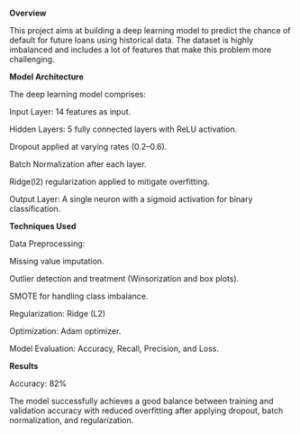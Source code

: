 **Overview**

This project aims at building a deep learning model to predict the chance of default for future loans using historical data. The dataset is highly imbalanced and includes a lot of features that make this problem more challenging.

**Model Architecture**

The deep learning model comprises:

Input Layer: 14 features as input.

Hidden Layers: 5 fully connected layers with ReLU activation.

Dropout applied at varying rates (0.2–0.6).

Batch Normalization after each layer.

Ridge(l2) regularization applied to mitigate overfitting.

Output Layer: A single neuron with a sigmoid activation for binary classification.

**Techniques Used**

Data Preprocessing:

Missing value imputation.

Outlier detection and treatment (Winsorization and box plots).

SMOTE for handling class imbalance.

Regularization:
Ridge (L2)

Optimization:
Adam optimizer.

Model Evaluation:
Accuracy, Recall, Precision, and Loss.

**Results**

Accuracy: 82%

The model successfully achieves a good balance between training and validation accuracy with reduced overfitting after applying dropout, batch normalization, and regularization.
